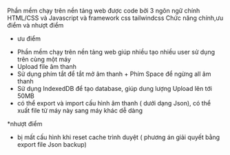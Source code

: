 Phần mềm chạy trên nền tảng web được code bởi 3 ngôn ngữ chính
HTML/CSS và Javascript và framework css tailwindcss
Chức năng chính,ưu điểm và nhượt điểm
* ưu điểm
+ Phần mềm chạy trên nền tảng web giúp nhiều tạo nhiều user sử dụng trên cùng một máy 
+ Upload file âm thanh 
+ Sử dụng phím tắt để tắt mở âm thanh + Phím Space để ngừng all âm thanh
+ Sử dụng IndexedDB để tạo database, giúp dung lượng Upload lên tới 50MB
+ có thể export và import cấu hình âm thanh ( dưới dạng Json), có thể xuất file từ máy này sang máy khác dễ dàng

*nhượt điểm
+ bị mất cấu hình khi reset cache trình duyệt ( phương án giải quyết bằng export file Json backup)
